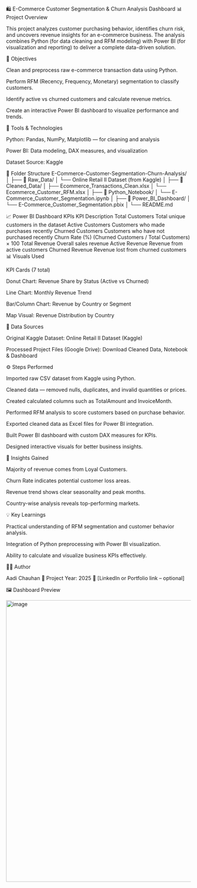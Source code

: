 🛍️ E-Commerce Customer Segmentation & Churn Analysis Dashboard
📊 Project Overview

This project analyzes customer purchasing behavior, identifies churn risk, and uncovers revenue insights for an e-commerce business.
The analysis combines Python (for data cleaning and RFM modeling) with Power BI (for visualization and reporting) to deliver a complete data-driven solution.

🎯 Objectives

Clean and preprocess raw e-commerce transaction data using Python.

Perform RFM (Recency, Frequency, Monetary) segmentation to classify customers.

Identify active vs churned customers and calculate revenue metrics.

Create an interactive Power BI dashboard to visualize performance and trends.

🧩 Tools & Technologies

Python: Pandas, NumPy, Matplotlib — for cleaning and analysis

Power BI: Data modeling, DAX measures, and visualization

Dataset Source: Kaggle

📂 Folder Structure
E-Commerce-Customer-Segmentation-Churn-Analysis/
│
├── 📁 Raw_Data/
│   └── Online Retail II Dataset (from Kaggle)
│
├── 📁 Cleaned_Data/
│   ├── Ecommerce_Transactions_Clean.xlsx
│   └── Ecommerce_Customer_RFM.xlsx
│
├── 📁 Python_Notebook/
│   └── E-Commerce_Customer_Segmentation.ipynb
│
├── 📁 Power_BI_Dashboard/
│   └── E-Commerce_Customer_Segmentation.pbix
│
└── README.md

📈 Power BI Dashboard KPIs
KPI	Description
Total Customers	Total unique customers in the dataset
Active Customers	Customers who made purchases recently
Churned Customers	Customers who have not purchased recently
Churn Rate (%)	(Churned Customers / Total Customers) × 100
Total Revenue	Overall sales revenue
Active Revenue	Revenue from active customers
Churned Revenue	Revenue lost from churned customers
📊 Visuals Used

KPI Cards (7 total)

Donut Chart: Revenue Share by Status (Active vs Churned)

Line Chart: Monthly Revenue Trend

Bar/Column Chart: Revenue by Country or Segment

Map Visual: Revenue Distribution by Country

🔗 Data Sources

Original Kaggle Dataset:
Online Retail II Dataset (Kaggle)

Processed Project Files (Google Drive):
Download Cleaned Data, Notebook & Dashboard

⚙️ Steps Performed

Imported raw CSV dataset from Kaggle using Python.

Cleaned data — removed nulls, duplicates, and invalid quantities or prices.

Created calculated columns such as TotalAmount and InvoiceMonth.

Performed RFM analysis to score customers based on purchase behavior.

Exported cleaned data as Excel files for Power BI integration.

Built Power BI dashboard with custom DAX measures for KPIs.

Designed interactive visuals for better business insights.

🧠 Insights Gained

Majority of revenue comes from Loyal Customers.

Churn Rate indicates potential customer loss areas.

Revenue trend shows clear seasonality and peak months.

Country-wise analysis reveals top-performing markets.

💡 Key Learnings

Practical understanding of RFM segmentation and customer behavior analysis.

Integration of Python preprocessing with Power BI visualization.

Ability to calculate and visualize business KPIs effectively.

👨‍💻 Author

Aadi Chauhan
📅 Project Year: 2025
🔗 [LinkedIn or Portfolio link – optional]

🖼️ Dashboard Preview

<img width="1366" height="768" alt="image" src="https://github.com/user-attachments/assets/90dee94f-070c-4e43-b900-50d4eee89842" />
